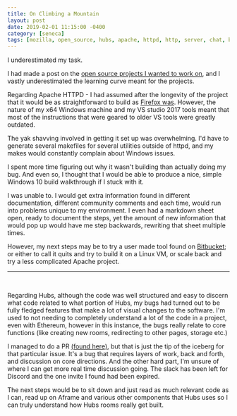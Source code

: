 ```yaml
---
title: On Climbing a Mountain
layout: post
date: 2019-02-01 11:15:00 -0400
category: [seneca]
tags: [mozilla, open_source, hubs, apache, httpd, http, server, chat, box]
---
```


I underestimated my task. 

I had made a post on the [open source projects I wanted to work on](https://mordax.io/blog/seneca/2019/01/18/On-Hubs-And-Apache.html), and I vastly underestimated the learning curve meant for the projects.

Regarding Apache HTTPD - I had assumed after the longevity of the project that it would be as straightforward to build as [Firefox was](https://mordax.io/blog/seneca/2018/12/16/On-Building-Firefox.html). However, the nature of my x64 Windows machine and my VS studio 2017 tools meant that most of the instructions that were geared to older VS tools were greatly outdated. 

The yak shavving involved in getting it set up was overwhelming. I'd have to generate several makefiles for several utilities outside of httpd, and my makes would constantly complain about Windows issues. 

I spent more time figuring out why it wasn't building than actually doing my bug. And even so, I thought that I would be able to produce a nice, simple Windows 10 build walkthrough if I stuck with it.

I was unable to. I would get extra information found in different documentation, different community comments and each time, would run into problems unique to my environment. I even had a markdown sheet open, ready to document the steps, yet the amount of new information that would pop up would have me step backwards, rewriting that sheet multiple times.

However, my next steps may be to try a user made tool found on [Bitbucket](https://bitbucket.org/wagnersolutions/apache-2.4-build-windows); or either to call it quits and try to build it on a Linux VM, or scale back and try a less complicated Apache project. 

---
<br>

Regarding Hubs, although the code was well structured and easy to discern what code related to what portion of Hubs, my bugs had turned out to be fully fledged features that make a lot of visual changes to the software. I'm used to not needing to completely understand a lot of the code in a project, even with Ethereum, however in this instance, the bugs really relate to core functions (like creating new rooms, redirecting to other pages, storage etc.)

I managed to do a PR [(found here)](https://github.com/mozilla/hubs/pull/862), but that is just the tip of the iceberg for that particular issue. It's a bug that requires layers of work, back and forth, and discussion on core directions. And the other hard part, I'm unsure of where I can get more real time discussion going. The slack has been left for Discord and the one invite I found had been expired. 

The next steps would be to sit down and just read as much relevant code as I can, read up on Aframe and various other components that Hubs uses so I can truly understand how Hubs rooms really get built.



